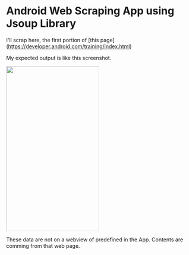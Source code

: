 ﻿# Android Web Scraping App using Jsoup Library

I'll scrap here, the first portion of [this page] (https://developer.android.com/training/index.html)

My expected output is like this screenshot.

<img src="https://raw.githubusercontent.com/hasancse91/android-web-scraping-app-jsoup/master/android_web_scraping_app_by_jsoup.png" width="250" height="444" />

These data are not on a webview of predefined in the App. Contents are comming from that web page.
